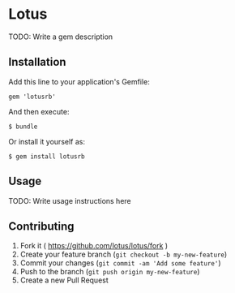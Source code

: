 # Lotus

TODO: Write a gem description

## Installation

Add this line to your application's Gemfile:

    gem 'lotusrb'

And then execute:

    $ bundle

Or install it yourself as:

    $ gem install lotusrb

## Usage

TODO: Write usage instructions here

## Contributing

1. Fork it ( https://github.com/lotus/lotus/fork )
2. Create your feature branch (`git checkout -b my-new-feature`)
3. Commit your changes (`git commit -am 'Add some feature'`)
4. Push to the branch (`git push origin my-new-feature`)
5. Create a new Pull Request
